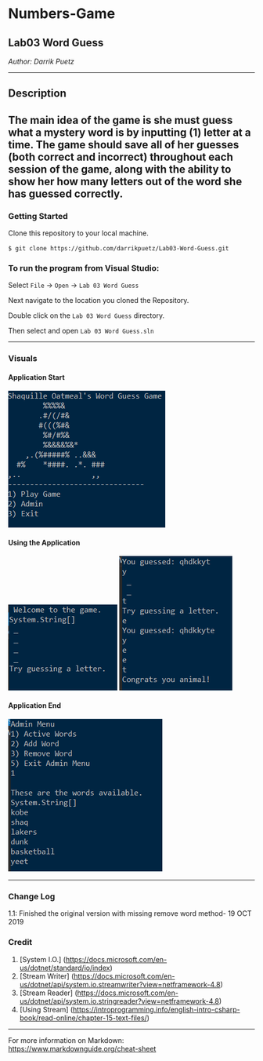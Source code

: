 # Numbers-Game


## Lab03 Word Guess

*Author: Darrik Puetz*

----

## Description

The main idea of the game is she must guess what a mystery word is by inputting (1) letter at a time. The game should save all of her guesses (both correct and incorrect) throughout each session of the game, along with the ability to show her how many letters out of the word she has guessed correctly.
---

### Getting Started
Clone this repository to your local machine.

```
$ git clone https://github.com/darrikpuetz/Lab03-Word-Guess.git
```

### To run the program from Visual Studio:
Select ```File``` -> ```Open``` -> ```Lab 03 Word Guess```

Next navigate to the location you cloned the Repository.

Double click on the ```Lab 03 Word Guess``` directory.

Then select and open ```Lab 03 Word Guess.sln```

---


### Visuals

#### Application Start
![Start](https://github.com/darrikpuetz/Lab03-Word-Guess/blob/master/WordGuess/Assets/Start.PNG)
#### Using the Application
![Using](https://github.com/darrikpuetz/Lab03-Word-Guess/blob/master/WordGuess/Assets/playing.PNG)
![Still Using](https://github.com/darrikpuetz/Lab03-Word-Guess/blob/master/WordGuess/Assets/stillplaying.PNG)
#### Application End
![Admin](https://github.com/darrikpuetz/Lab03-Word-Guess/blob/master/WordGuess/Assets/Admin.PNG)

---

### Change Log
1.1: Finished the original version with missing remove word method- 19 OCT 2019  

### Credit 
1. [System I.O.] (https://docs.microsoft.com/en-us/dotnet/standard/io/index)
2. [Stream Writer] (https://docs.microsoft.com/en-us/dotnet/api/system.io.streamwriter?view=netframework-4.8)
3. [Stream Reader] (https://docs.microsoft.com/en-us/dotnet/api/system.io.stringreader?view=netframework-4.8)
4. [Using Stream] (https://introprogramming.info/english-intro-csharp-book/read-online/chapter-15-text-files/)




------------------------------
For more information on Markdown: https://www.markdownguide.org/cheat-sheet
